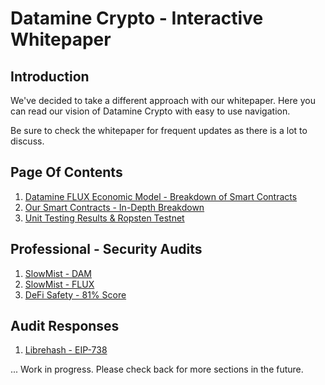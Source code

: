 # Datamine Crypto - Interactive Whitepaper

## Introduction

We've decided to take a different approach with our whitepaper. Here you can read our vision of Datamine Crypto with easy to use navigation.

Be sure to check the whitepaper for frequent updates as there is a lot to discuss.

## Page Of Contents

1. [Datamine FLUX Economic Model - Breakdown of Smart Contracts](docs/datamine-ecosystem-rules.md)
2. [Our Smart Contracts - In-Depth Breakdown](docs/datamine-smart-contracts.md)
3. [Unit Testing Results & Ropsten Testnet](docs/testing-results.md)

## Professional - Security Audits

1. [SlowMist - DAM](audits/SlowMist%20-%20Smart%20Contract%20Security%20Audit%20Report%20-%20DamToken.pdf)
2. [SlowMist - FLUX](audits/SlowMist%20-%20Smart%20Contract%20Security%20Audit%20Report%20-%20FluxToken.pdf)
3. [DeFi Safety - 81% Score](https://defisafety.com/2020/11/20/datamine/)

## Audit Responses

1. [Librehash - EIP-738](docs/audits/librehash.md)


... Work in progress. Please check back for more sections in the future.
